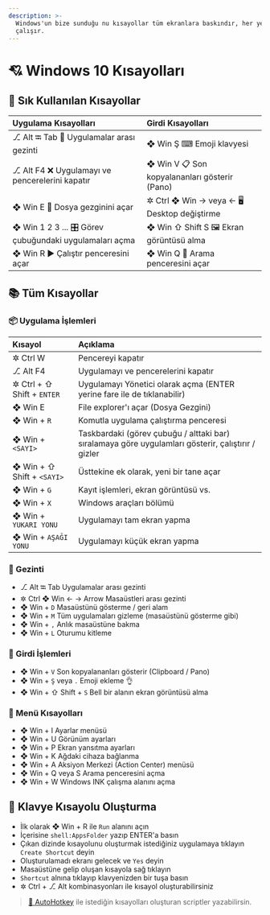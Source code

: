 ```yaml
---
description: >-
  Windows'un bize sunduğu nu kısayollar tüm ekranlara baskındır, her yerde
  çalışır.
---
```


# 💘 Windows 10 Kısayolları

## 🌟 Sık Kullanılan Kısayollar

| Uygulama Kısayolları | Girdi Kısayolları |
| :--- | :--- |
| ⎇ Alt ⭾ Tab 🚙 Uygulamalar arası gezinti | ❖ Win Ş ⌨ Emoji klavyesi |
| ⎇ Alt F4 ❌ Uygulamayı ve pencerelerini kapatır | ❖ Win V 📋 Son kopyalananları gösterir \(Pano\) |
| ❖ Win E 📂 Dosya gezginini açar | ✲ Ctrl ❖ Win -&gt; veya &lt;- 🖥 Desktop değiştirme |
| ❖ Win 1 2 3 ... 🎛 Görev çubuğundaki uygulamaları açma | ❖ Win ⇧ Shift S 🖼 Ekran görüntüsü alma |
| ❖ Win R ▶ Çalıştır penceresini açar | ❖ Win Q 🔎 Arama penceresini açar |

## 📚 Tüm Kısayollar

### 📦 Uygulama İşlemleri

| Kısayol | Açıklama |
| :--- | :--- |
| ✲ Ctrl W | Pencereyi kapatır |
| ⎇ Alt F4 | Uygulamayı ve pencerelerini kapatır |
| ✲ Ctrl + ⇧ Shift + `ENTER` | Uygulamayı Yönetici olarak açma \(ENTER yerine fare ile de tıklanabilir\) |
| ❖ Win E | File explorer'ı açar \(Dosya Gezgini\) |
| ❖ Win + `R` | Komutla uygulama çalıştırma penceresi |
| ❖ Win + `<SAYI>` | Taskbardaki \(görev çubuğu / alttaki bar\) sıralamaya göre uygulamları gösterir, çalıştırır / gizler |
| ❖ Win + ⇧ Shift + `<SAYI>` | Üsttekine ek olarak, yeni bir tane açar |
| ❖ Win + `G` | Kayıt işlemleri, ekran görüntüsü vs. |
| ❖ Win + `X` | Windows araçları bölümü |
| ❖ Win + `YUKARI YONU` | Uygulamayı tam ekran yapma |
| ❖ Win + `AŞAĞI YONU` | Uygulamayı küçük ekran yapma |

### 🚶‍ Gezinti

* ⎇ Alt ⭾ Tab Uygulamalar arası gezinti
* ✲ Ctrl ❖ Win ← → Arrow Masaüstleri arası gezinti
* ❖ Win + `D` Masaüstünü gösterme / geri alam
* ❖ Win + `M` Tüm uygulamaları gizleme \(masaüstünü gösterme gibi\)
* ❖ Win + `,` Anlık masaüstüne bakma
* ❖ Win + `L` Oturumu kitleme

### 💫 Girdi İşlemleri

* ❖ Win + `V` Son kopyalananları gösterir \(Clipboard / Pano\)
* ❖ Win + `Ş` veya `.` Emoji ekleme 👌
* ❖ Win + ⇧ Shift + `S` Bell bir alanın ekran görüntüsü alma

### 📃 Menü Kısayolları

* ❖ Win + I Ayarlar menüsü
* ❖ Win + U Görünüm ayarları
* ❖ Win + P Ekran yansıtma ayarları
* ❖ Win + K Ağdaki cihaza bağlanma
* ❖ Win + A Aksiyon Merkezi \(Action Center\) menüsü
* ❖ Win + Q veya S Arama penceresini açma
* ❖ Win + W Windows INK çalışma alanını açma

## 👷‍ Klavye Kısayolu Oluşturma

* İlk olarak ❖ Win + R ile `Run` alanını açın
* İçerisine `shell:AppsFolder` yazıp ENTER'a basın
* Çıkan dizinde kısayolunu oluşturmak istediğiniz uygulamaya tıklayın `Create Shortcut` deyin
* Oluşturulamadı ekranı gelecek ve `Yes` deyin
* Masaüstüne gelip oluşan kısayola sağ tıklayın
* `Shortcut` alnına tıklayıp klavyenizden bir tuşa basın
* ✲ Ctrl + ⎇ Alt kombinasyonları ile kısayol oluşturabilirsiniz

> [💫 AutoHotkey](../diger-notlar/autohotkey.md) ile istediğin kısayolları oluşturan scriptler yazabilirsin.

